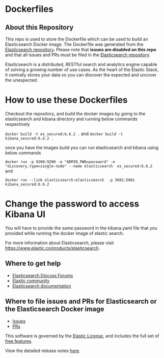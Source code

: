 # Dockerfiles

## About this Repository

This repo is used to store the Dockerfile which can be used to build an
Elasticsearch Docker image. The Dockerfile was generated from the [Elasticsearch
repository](https://github.com/elastic/elasticsearch). Please note that **issues
are disabled on this repo** and that all issues and PRs must be filed in the
[Elasticsearch repository](https://github.com/elastic/elasticsearch).

Elasticsearch is a distributed, RESTful search and analytics engine capable of
solving a growing number of use cases. As the heart of the Elastic Stack, it
centrally stores your data so you can discover the expected and uncover the
unexpected.

# How to use these Dockerfiles
Checkout the repository, and build the docker images by going to the elasticsearch and kibana
directory and running below commands respectively

`docker build -t es_secured:6.6.2 .` and `docker build -t kibana_secured:6.6.2 .`

once you have the images build you can run elasticsearch and kibana using below commands

`docker run -p 9200:9200 -e "ADMIN_PWD=password" -e "discovery.type=single-node" --name elasticsearch  es_secured:6.6.2` and 

`docker run --link elasticsearch:elasticsearch  -p 5601:5601 kibana_secured:6.6.2`

# Change the password to access Kibana UI
You will have to provide the same password in the kibana.yaml file that you provided while running the docker image 
of elastic search.

For more information about Elasticsearch, please visit
https://www.elastic.co/products/elasticsearch.

## Where to get help

- [Elasticsearch Discuss Forums](https://discuss.elastic.co/c/elasticsearch) 
- [Elastic community](https://www.elastic.co/community)
- [Elasticsearch documentation](https://www.elastic.co/guide/en/elasticsearch/reference/master/index.html)

## Where to file issues and PRs for Elasticsearch or the Elasticsearch Docker image

- [Issues](https://github.com/elastic/elasticsearch/issues)
- [PRs](https://github.com/elastic/elasticsearch/pulls)

This software is governed by the [Elastic
License](https://github.com/elastic/elasticsearch/blob/6.4/licenses/ELASTIC-LICENSE.txt),
and includes the full set of [free
features](https://www.elastic.co/subscriptions).

View the detailed release notes
[here](https://www.elastic.co/guide/en/elasticsearch/reference/6.6/es-release-notes.html).
